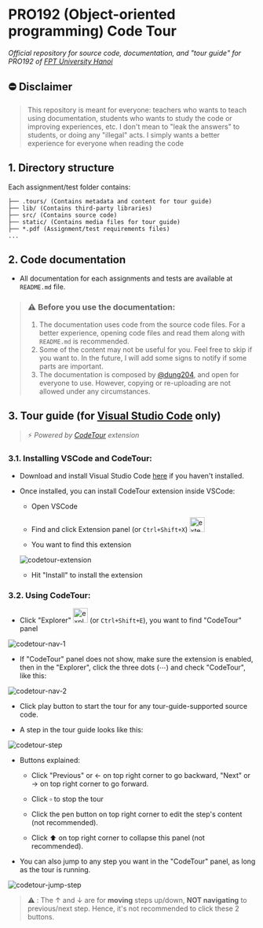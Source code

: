 # PRO192 (Object-oriented programming) Code Tour

_Official repository for source code, documentation, and "tour guide" for PRO192 of [FPT University Hanoi](https://hanoi.fpt.edu.vn/)_

## :no_entry: Disclaimer

> This repository is meant for everyone: teachers who wants to teach using documentation, students who wants to study the code or improving experiences, etc. I don't mean to "leak the answers" to students, or doing any "illegal" acts. I simply wants a better experience for everyone when reading the code

## 1. Directory structure

Each assignment/test folder contains:

```
├── .tours/ (Contains metadata and content for tour guide)
├── lib/ (Contains third-party libraries)
├── src/ (Contains source code)
├── static/ (Contains media files for tour guide)
├── *.pdf (Assignment/test requirements files)
...
```

## 2. Code documentation

- All documentation for each assignments and tests are available at `README.md` file.

> ### ⚠️ Before you use the documentation:
>
> 1. The documentation uses code from the source code files. For a better experience, opening code files and read them along with `README.md` is recommended.
> 2. Some of the content may not be useful for you. Feel free to skip if you want to. In the future, I will add some signs to notify if some parts are important.
> 3. The documentation is composed by [@dung204](https://github.com/dung204/), and open for everyone to use. However, copying or re-uploading are not allowed under any circumstances.

## 3. Tour guide (for [Visual Studio Code](https://code.visualstudio.com/) only)

> ⚡ _Powered by [CodeTour](https://marketplace.visualstudio.com/items?itemName=vsls-contrib.codetour) extension_

### 3.1. Installing VSCode and CodeTour:

- Download and install Visual Studio Code [here](https://code.visualstudio.com/) if you haven't installed.

- Once installed, you can install CodeTour extension inside VSCode:

  - Open VSCode

  - Find and click Extension panel (or `Ctrl+Shift+X`) <img src="./static/extension-panel.png" alt="extension-panel" width="30"></img>

  - You want to find this extension

  ![codetour-extension](./static/codetour-extension.png)

  - Hit "Install" to install the extension

### 3.2. Using CodeTour:

- Click "Explorer" <img src="./static/explorer-panel.png" alt="explorer-panel" width="30"> (or `Ctrl+Shift+E`), you want to find "CodeTour" panel

![codetour-nav-1](./static/codetour-nav-1.png)

- If "CodeTour" panel does not show, make sure the extension is enabled, then in the "Explorer", click the three dots ($\cdots$) and check "CodeTour", like this:

![codetour-nav-2](./static/codetour-nav-2.png)

- Click play button to start the tour for any tour-guide-supported source code.

- A step in the tour guide looks like this:

![codetour-step](./static/codetour-step.png)

- Buttons explained:

  - Click "Previous" or $\leftarrow$ on top right corner to go backward, "Next" or $\rightarrow$ on top right corner to go forward.

  - Click $\square$ to stop the tour

  - Click the pen button on top right corner to edit the step's content (not recommended).

  - Click ⬆️ on top right corner to collapse this panel (not recommended).

- You can also jump to any step you want in the "CodeTour" panel, as long as the tour is running.

![codetour-jump-step](./static/codetour-jump-step.png)

> ⚠️ : The $\uparrow$ and $\downarrow$ are for **moving** steps up/down, **NOT navigating** to previous/next step. Hence, it's not recommended to click these 2 buttons.
